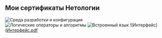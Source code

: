 <h2><strong>Мои сертификаты Нетологии</strong></h2>

![Среда разработки и конфигурация](https://github.com/user-attachments/assets/4e318e94-3e1b-43b9-b315-4366d064b520)
![Логические операторы и алгоритмы](https://github.com/user-attachments/assets/606f4455-4724-4ee6-90f5-914676fe393c)
![Встроенный язык](https://github.com/user-attachments/assets/7e93f979-2f6f-4595-8f30-b56787142bab)
![Интерфейс]([Интерфейс.pdf](https://github.com/user-attachments/files/16568305/default.pdf)
